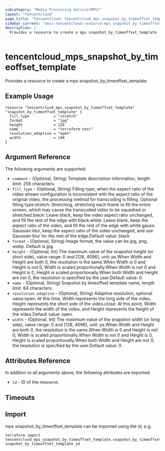 ```yaml
---
subcategory: "Media Processing Service(MPS)"
layout: "tencentcloud"
page_title: "TencentCloud: tencentcloud_mps_snapshot_by_timeoffset_template"
sidebar_current: "docs-tencentcloud-resource-mps_snapshot_by_timeoffset_template"
description: |-
  Provides a resource to create a mps snapshot_by_timeoffset_template
---
```


# tencentcloud_mps_snapshot_by_timeoffset_template

Provides a resource to create a mps snapshot_by_timeoffset_template

## Example Usage

```hcl
resource "tencentcloud_mps_snapshot_by_timeoffset_template" "snapshot_by_timeoffset_template" {
  fill_type           = "stretch"
  format              = "jpg"
  height              = 128
  name                = "terraform-test"
  resolution_adaptive = "open"
  width               = 140
}
```

## Argument Reference

The following arguments are supported:

* `comment` - (Optional, String) Template description information, length limit: 256 characters.
* `fill_type` - (Optional, String) Filling type, when the aspect ratio of the video stream configuration is inconsistent with the aspect ratio of the original video, the processing method for transcoding is filling. Optional filling type:stretch: Stretching, stretching each frame to fill the entire screen, which may cause the transcoded video to be squashed or stretched.black: Leave black, keep the video aspect ratio unchanged, and fill the rest of the edge with black.white: Leave blank, keep the aspect ratio of the video, and fill the rest of the edge with white.gauss: Gaussian blur, keep the aspect ratio of the video unchanged, and use Gaussian blur for the rest of the edge.Default value: black.
* `format` - (Optional, String) Image format, the value can be jpg, png, webp. Default is jpg.
* `height` - (Optional, Int) The maximum value of the snapshot height (or short side), value range: 0 and [128, 4096], unit: px.When Width and Height are both 0, the resolution is the same.When Width is 0 and Height is not 0, Width is scaled proportionally.When Width is not 0 and Height is 0, Height is scaled proportionally.When both Width and Height are not 0, the resolution is specified by the user.Default value: 0.
* `name` - (Optional, String) Snapshot by timeoffset template name, length limit: 64 characters.
* `resolution_adaptive` - (Optional, String) Adaptive resolution, optional value:open: At this time, Width represents the long side of the video, Height represents the short side of the video.close: At this point, Width represents the width of the video, and Height represents the height of the video.Default value: open.
* `width` - (Optional, Int) The maximum value of the snapshot width (or long side), value range: 0 and [128, 4096], unit: px.When Width and Height are both 0, the resolution is the same.When Width is 0 and Height is not 0, Width is scaled proportionally.When Width is not 0 and Height is 0, Height is scaled proportionally.When both Width and Height are not 0, the resolution is specified by the user.Default value: 0.

## Attributes Reference

In addition to all arguments above, the following attributes are exported:

* `id` - ID of the resource.



## Timeouts

<no value>


## Import

mps snapshot_by_timeoffset_template can be imported using the id, e.g.

```
terraform import tencentcloud_mps_snapshot_by_timeoffset_template.snapshot_by_timeoffset_template snapshot_by_timeoffset_template_id
```

